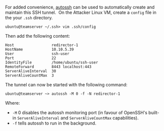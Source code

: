 For added convenience, [autossh](https://linux.die.net/man/1/autossh) can be used to automatically create and maintain this SSH tunnel.  On the Attacker Linux VM, create a `config` file in the your `.ssh` directory.

```
ubuntu@teamserver ~/.ssh> vim .ssh/config
```

Then add the following content:

```
Host                 redirector-1
HostName             10.10.5.39
User                 ssh-user
Port                 22
IdentityFile         /home/ubuntu/ssh-user
RemoteForward        8443 localhost:443
ServerAliveInterval  30
ServerAliveCountMax  3
```

The tunnel can now be started with the following command:

```
ubuntu@teamserver ~> autossh -M 0 -f -N redirector-1
```

Where:

-   `-M` 0 disables the autossh monitoring port (in favour of OpenSSH's built-in `ServerAliveInterval` and `ServerAliveCountMax` capabilities).
-   `-f` tells autossh to run in the background.
